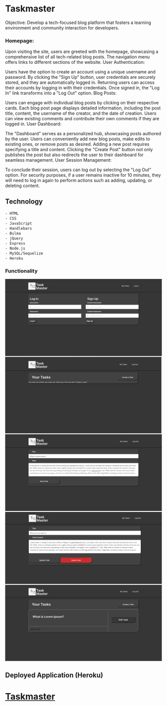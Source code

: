 # Taskmaster
Objective: Develop a tech-focused blog platform that fosters a learning environment and community interaction for developers.


### Homepage:
Upon visiting the site, users are greeted with the homepage, showcasing a comprehensive list of all tech-related blog posts.
The navigation menu offers links to different sections of the website.
User Authentication:

Users have the option to create an account using a unique username and password.
By clicking the "Sign Up" button, user credentials are securely stored, and they are automatically logged in.
Returning users can access their accounts by logging in with their credentials.
Once signed in, the "Log In" link transforms into a "Log Out" option.
Blog Posts:

Users can engage with individual blog posts by clicking on their respective cards.
Each blog post page displays detailed information, including the post title, content, the username of the creator, and the date of creation.
Users can view existing comments and contribute their own comments if they are logged in.
User Dashboard:

The "Dashboard" serves as a personalized hub, showcasing posts authored by the user.
Users can conveniently add new blog posts, make edits to existing ones, or remove posts as desired.
Adding a new post requires specifying a title and content.
Clicking the "Create Post" button not only publishes the post but also redirects the user to their dashboard for seamless management.
User Session Management:

To conclude their session, users can log out by selecting the "Log Out" option.
For security purposes, if a user remains inactive for 10 minutes, they will need to log in again to perform actions such as adding, updating, or deleting content.


## Technology
    - HTML
    - CSS
    - JavaScript
    - Handlebars
    - Bulma
    - jQuery
    - Express
    - Node.js
    - MySQL/Sequelize
    - Heroku


### Functionality
 ![Screenshot of project](./public/assets/images/Screenshot%202023-10-02%20013249.png)
 ![Screenshot of project](./public/assets/images/Screenshot%202023-10-02%20013241.png)
 ![Screenshot of project](./public/assets/images/Screenshot%202023-10-02%20013326.png)
 ![Screenshot of project](./public/assets/images/Screenshot%202023-09-30%20164031.png)
 ![Screenshot of project](./public/assets/images/Screenshot%202023-10-02%20013343.png)
 



## Deployed Application (Heroku)
# <a href="https://tech-blog-cf-b75b84d52c37.herokuapp.com/">Taskmaster</a>




